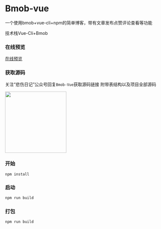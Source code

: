 # Bmob-vue
一个使用bmob+vue-cli+npm的简单博客，带有文章发布点赞评论查看等功能

技术栈Vue-Cli+Bmob

### 在线预览
[在线预览](http://crazy.lovemysoul.vip/demo/aaa)


### 获取源码
关注“悲伤日记”公众号回复` Bmob-Vue `获取源码链接
附带表结构以及项目全部源码

<img width=200 src="http://crazy-x-lovemysoul-x-vip.img.abc188.com/images/beishang.png">

### 开始
``` javascrip
npm install
```

### 启动
``` javascript
npm run build
```

### 打包
``` javascrip
npm run build
```
